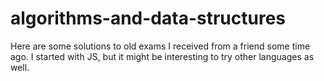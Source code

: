 # algorithms-and-data-structures

Here are some solutions to old exams I received from a friend some time ago. I started with JS, but it might be interesting to try other languages as well.
